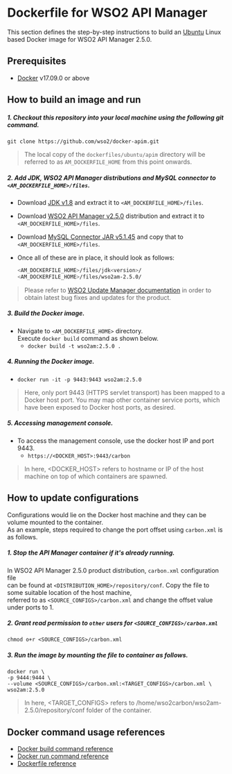 # Dockerfile for WSO2 API Manager #
This section defines the step-by-step instructions to build an [Ubuntu](https://hub.docker.com/_/ubuntu/) Linux based Docker image for WSO2 API Manager 2.5.0.

## Prerequisites

* [Docker](https://www.docker.com/get-docker) v17.09.0 or above


## How to build an image and run
##### 1. Checkout this repository into your local machine using the following git command.
```
git clone https://github.com/wso2/docker-apim.git
```

>The local copy of the `dockerfiles/ubuntu/apim` directory will be referred to as `AM_DOCKERFILE_HOME` from this point onwards.

##### 2. Add JDK, WSO2 API Manager distributions and MySQL connector to `<AM_DOCKERFILE_HOME>/files`.

- Download [JDK v1.8](http://www.oracle.com/technetwork/java/javase/downloads/jdk8-downloads-2133151.html)
and extract it to `<AM_DOCKERFILE_HOME>/files`.
- Download [WSO2 API Manager v2.5.0](https://wso2.com/api-management/previous-releases/)
distribution and extract it to `<AM_DOCKERFILE_HOME>/files`.
- Download [MySQL Connector JAR v5.1.45](https://downloads.mysql.com/archives/c-j)
and copy that to `<AM_DOCKERFILE_HOME>/files`.
- Once all of these are in place, it should look as follows:

  ```bash
  <AM_DOCKERFILE_HOME>/files/jdk<version>/
  <AM_DOCKERFILE_HOME>/files/wso2am-2.5.0/
  ```
  
>Please refer to [WSO2 Update Manager documentation]( https://docs.wso2.com/display/WUM300/WSO2+Update+Manager)
in order to obtain latest bug fixes and updates for the product.

##### 3. Build the Docker image.
- Navigate to `<AM_DOCKERFILE_HOME>` directory. <br>
  Execute `docker build` command as shown below.
    + `docker build -t wso2am:2.5.0 .`
    
##### 4. Running the Docker image.
- `docker run -it -p 9443:9443 wso2am:2.5.0`
>Here, only port 9443 (HTTPS servlet transport) has been mapped to a Docker host port.
You may map other container service ports, which have been exposed to Docker host ports, as desired.

##### 5. Accessing management console.
- To access the management console, use the docker host IP and port 9443.
    + `https://<DOCKER_HOST>:9443/carbon`
    
>In here, <DOCKER_HOST> refers to hostname or IP of the host machine on top of which containers are spawned.


## How to update configurations
Configurations would lie on the Docker host machine and they can be volume mounted to the container. <br>
As an example, steps required to change the port offset using `carbon.xml` is as follows.

##### 1. Stop the API Manager container if it's already running.
In WSO2 API Manager 2.5.0 product distribution, `carbon.xml` configuration file <br>
can be found at `<DISTRIBUTION_HOME>/repository/conf`. Copy the file to some suitable location of the host machine, <br>
referred to as `<SOURCE_CONFIGS>/carbon.xml` and change the offset value under ports to 1.

##### 2. Grant read permission to `other` users for `<SOURCE_CONFIGS>/carbon.xml`
```
chmod o+r <SOURCE_CONFIGS>/carbon.xml
```

##### 3. Run the image by mounting the file to container as follows.
```
docker run \
-p 9444:9444 \
--volume <SOURCE_CONFIGS>/carbon.xml:<TARGET_CONFIGS>/carbon.xml \
wso2am:2.5.0
```

>In here, <TARGET_CONFIGS> refers to /home/wso2carbon/wso2am-2.5.0/repository/conf folder of the container.


## Docker command usage references

* [Docker build command reference](https://docs.docker.com/engine/reference/commandline/build/)
* [Docker run command reference](https://docs.docker.com/engine/reference/run/)
* [Dockerfile reference](https://docs.docker.com/engine/reference/builder/)
